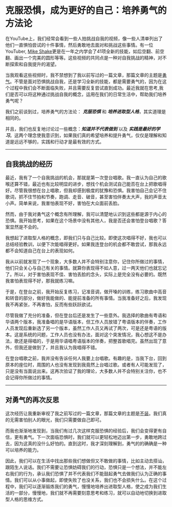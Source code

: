 # 克服恐惧，成为更好的自己：培养勇气的方法论

在YouTube上，我们经常会看到一些人拍挑战自我的视频，像一些人清单列出了他们一直惧怕尝试的十件事情，然后勇敢地去面对和挑战这些事情。有一位YouTuber, [Mike Shake](https://youtu.be/q3FKgsnC66s)更是在一年之内学会了41项全新的技能，如后空翻、前空翻、画出一个完美的圆形等等。这些视频的共同点是一种对自我挑战的精神，对不断探索和自我提升的渴望。

当我观看这些视频时，我不禁想到了我以前写过的一篇文章，那篇文章的主题是[勇气](https://github.com/ericlee1778/writing/blob/main/chinese/%E7%AC%94%E8%AE%B0%20-%20%E7%9B%B8%E7%BA%A6%E4%B8%83%E5%B9%B4%E5%90%8E%20(%E8%A7%86%E9%A2%91%E8%AF%BE%E7%A8%8B%E6%9D%A5%E6%BA%90%E4%BA%8E%E6%9D%8E%E7%AC%91%E6%9D%A5%E8%80%81%E5%B8%88)/010.%E5%8B%87%E6%B0%94.md)。不管是面对恐惧挑战自我，还是学习全新的技能，都是需要勇气的，因为在这个过程中我们会不断面临失败，并且需要反复尝试直到成功。最近我就在思考,我们是否可以将这种通过挑战自我的概念，运用在我们的日常生活中，帮助我们培养勇气呢？

我们之前谈到过，培养勇气的方法论： ***克服恐惧*** 和 ***培养进取型人格***，其实道理是相同的。

并且，我们也反复地讨论过一些概念：***知道并不代表做到*** 以及 ***实践是最好的学习***。这两个理念使我意识到，如果我们真的希望培养和提升勇气，仅仅是理解和知道是远远不够的，实践和行动才是最有效的方式。

---

## 自我挑战的经历

最近，我有了一个自我挑战的机会，那就是第一次登台唱歌。我一直认为自己的歌喉还算不错，最近也有比较明显的进步，想找个机会测试自己能否在台上把歌唱得好。尽管我很想在台上唱歌，但我却感到极度的犹豫和恐惧。我害怕自己会记不住歌词，抓不住节拍和节奏，跑调、走音、破音，甚至害怕伴奏太大声，我的声音太小声。简单来说，我害怕表现不好，害怕在大众面前丢脸。

然而，由于我对勇气这个概念有所理解，我可以清楚地认识到这些都是源于内心的恐惧。我开始思考，如果在这个场景中没有其他人，我是否还会害怕登台唱歌？答案显然是不会的。

我想起了进取型人格的概念，即我们只与自己比较。即使这次唱得不好，我也可以总结经验教训，以便下次能唱得更好。如果我连登台的机会都不敢尝试，那我永远都不会知道自己在台上的表现如何。

我从以前就发现了一个现象，大多数人并不会特别注意你，记住你所做过的事情，他们只会关心与自己有关的事情。就算你表现得不如人意，过一两天他们也就忘记了。所以，对于害怕表现不佳、害怕丢脸的念头，实际上是完全没有必要的。既然我害怕表现得不好，那我就练习嘛。

于是，在登台之前，我开始反复练习，记准音调，做开嗓的训练，练习歌曲中高音和转音的部分，做好我能做的、能提前准备的所有事情。当我准备好之后，我发现我不再紧张，不再害怕，反而有些跃跃欲试。

尽管我做了充分的准备，但在登台后还是发生了一些意外。我选择的歌曲有粤语和华语两个版本，我准备唱的是华语版本，但工作人员放错了粤语版本的伴奏，工作人员发现后重新选了另一个版本，虽然工作人员又再试了两次，可是还是粤语的版本。这是系统的问题，工作人员也没有办法，面对这个突发情况，我心想这不是办法，歌还是得唱的，于是用华语唱粤语版本的伴奏，把整首歌唱完。虽然出现了意外，但我还是做到了，并且我认为我唱得不错。

在登台唱歌之前，我并没有告诉任何人我要上台唱歌。有趣的是，当我下台，回到原本的座位时，周围的人也没有发现到我竟然上台唱过歌。或者有人可能发现了，只是没有当面说出来。这再次验证了我的理论，大多数人并不会特别关注你，也不会记得你所做过的事情。

---

## 对勇气的再次反思

这次经历让我重新审视了我之前写过的一篇文章，那篇文章的主题是[不装](https://github.com/ericlee1778/writing/blob/main/chinese/%E7%AC%94%E8%AE%B0%20-%20%E7%9B%B8%E7%BA%A6%E4%B8%83%E5%B9%B4%E5%90%8E%20(%E8%A7%86%E9%A2%91%E8%AF%BE%E7%A8%8B%E6%9D%A5%E6%BA%90%E4%BA%8E%E6%9D%8E%E7%AC%91%E6%9D%A5%E8%80%81%E5%B8%88)/001.%E4%B8%8D%E8%A3%85.md)。我们真的无需害怕别人的眼光，我们只需要做自己即可。

而我也渐渐地发现到，当我们有过几次这样克服恐惧的经验后，我们会变得更有自信，更有勇气。下一次面临恐惧时，我们就可以更轻松地迈出第一步，勇敢地跨过去，因为这真的没什么好怕的。直到这时，我才深刻理解到，勇气的的确确是一种可以培养的能力。

因此，我们可以在生活中找出那些我们想做但又不敢做的事情，比如主动去搭讪，跟陌生人说话。我们不需要让恐惧妨碍我们的行动，恐惧只是一个想法，并不能左右我们的行为，承认我们恐惧了并不代表我们不能鼓起勇气去做我们认为正确的事情。我们可以从小事做起，即使失败了也没关系，我们也不会损失什么。在这个过程中，我们可以逐渐锻炼我们的勇气，慢慢地培养出进取型人格，使之成为我们生活的一部分，慢慢地，我们就不再需要刻意思考和练习，就可以自动地切换到进取型人格的思维方式。